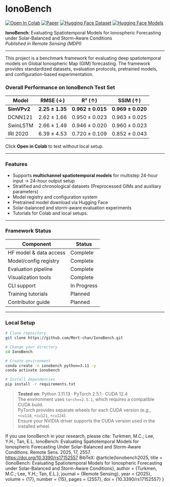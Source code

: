 # IonoBench

[![Open In Colab](https://colab.research.google.com/assets/colab-badge.svg)](https://colab.research.google.com/github/Mert-chan/IonoBench/blob/main/tutorial/colab_version.ipynb?flush_cache=true)
[![Paper](https://img.shields.io/badge/DOI-10.3390%2Frs17152557-ff6f00?logo=doi&logoColor=white)](https://doi.org/10.3390/rs17152557)
[![Hugging Face Dataset](https://img.shields.io/badge/HF%20Datasets-IonoBench-blue?logo=huggingface)](https://huggingface.co/datasets/Mertjhan/IonoBench)
[![Hugging Face Models](https://img.shields.io/badge/HF%20Models-IonoBench-blue?logo=huggingface)](https://huggingface.co/Mertjhan/IonoBench)

**IonoBench**: Evaluating Spatiotemporal Models for Ionospheric Forecasting under Solar-Balanced and Storm-Aware Conditions  
*Published in Remote Sensing (MDPI)*

---

This project is a benchmark framework for evaluating deep spatiotemporal models on Global Ionospheric Map (GIM) forecasting. The framework provides standardized datasets, evaluation protocols, pretrained models, and configuration-based experimentation.

### Overall Performance on IonoBench Test Set
| Model       | RMSE (↓)       | R² (↑)         | SSIM (↑)       |
|-------------|----------------|----------------|----------------|
| **SimVPv2** | **2.25 ± 1.35** | **0.962 ± 0.015** | **0.969 ± 0.020** |
| DCNN121     | 2.62 ± 1.66     | 0.950 ± 0.023     | 0.963 ± 0.025     |
| SwinLSTM    | 2.66 ± 1.49     | 0.946 ± 0.020     | 0.960 ± 0.023     |
| IRI 2020    | 6.39 ± 4.53     | 0.720 ± 0.109     | 0.852 ± 0.043     |


Click **Open in Colab** to test without local setup.

---

### Features
- Supports **multichannel spatiotemporal models** for multistep 24-hour input → 24-hour output setup
- Stratified and chronological datasets (Preprocessed GIMs and auxiliary parameters)
- Model registry and configuration system
- Pretrained model download via Hugging Face
- Solar-balanced and storm-aware evaluation experiments
- Tutorials for Colab and local setups.

---

### Framework Status

| Component               | Status      |
|------------------------|-------------|
| HF model & data access | Complete    |
| Model/config registry  | Complete    |
| Evaluation pipeline    | Complete    |
| Visualization tools    | Complete    |
| CLI support            | In Progress |
| Training tutorials     | Planned     |
| Contributor guide      | Planned     |

---

### Local Setup 

```bash
# Clone repository
git clone https://github.com/Mert-chan/IonoBench.git
```
```bash
# Change your directory
cd IonoBench
```
```bash
# Create environment
conda create -n ionobench python=3.11 -y
conda activate ionobench
```
```bash
# Install dependencies
pip install -r requirements.txt
```
> **Tested on**: Python 3.11.13 · PyTorch 2.5.1 · CUDA 12.4  
> The environment uses `torch==2.5.1`, which requires a compatible CUDA build.  
> PyTorch provides separate wheels for each CUDA version (e.g., `+cu118`, `+cu121`, `+cu124`).  
> Ensure your NVIDIA driver supports the CUDA version used in the installed wheel.

If you use IonoBench in your research, please cite:
Turkmen, M.C.; Lee, Y.H.; Tan, E.L. IonoBench: Evaluating Spatiotemporal Models for Ionospheric Forecasting Under Solar-Balanced and Storm-Aware Conditions. Remote Sens. 2025, 17, 2557. https://doi.org/10.3390/rs17152557
BibTeX:
@article{Ionobench2025,
  title   = {IonoBench: Evaluating Spatiotemporal Models for Ionospheric Forecasting under Solar-Balanced and Storm-Aware Conditions},
  author  = {Turkmen, M.C.; Lee, Y.H.; Tan, E.L.},
  journal = {Remote Sensing},
  year    = {2025},
  volume  = {17},
  number  = {15},
  pages   = {2557},
  doi     = {10.3390/rs17152557}
}
